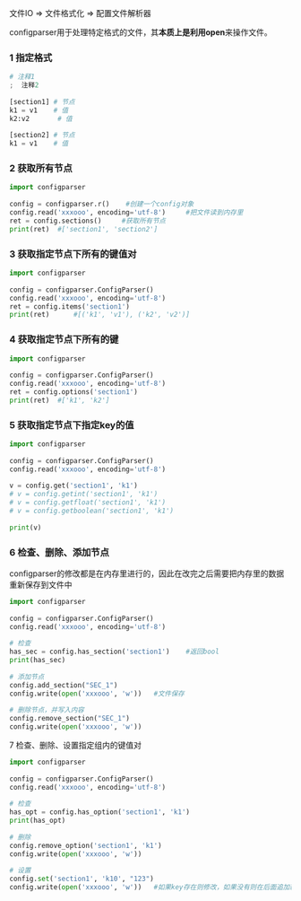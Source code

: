 文件IO => 文件格式化 => 配置文件解析器

configparser用于处理特定格式的文件，其**本质上是利用open**来操作文件。

### 1 指定格式

```python
# 注释1
;  注释2
 
[section1] # 节点
k1 = v1    # 值
k2:v2       # 值
 
[section2] # 节点
k1 = v1    # 值
```



### 2 获取所有节点

```python
import configparser
 
config = configparser.r()    #创建一个config对象
config.read('xxxooo', encoding='utf-8')     #把文件读到内存里
ret = config.sections()     #获取所有节点
print(ret)  #['section1', 'section2']
```



### 3 获取指定节点下所有的键值对

```python
import configparser
 
config = configparser.ConfigParser()
config.read('xxxooo', encoding='utf-8')
ret = config.items('section1')
print(ret)      #[('k1', 'v1'), ('k2', 'v2')]
```



### 4 获取指定节点下所有的键

```python
import configparser
 
config = configparser.ConfigParser()
config.read('xxxooo', encoding='utf-8')
ret = config.options('section1')
print(ret)  #['k1', 'k2']
```



### 5 获取指定节点下指定key的值

```python
import configparser
 
config = configparser.ConfigParser()
config.read('xxxooo', encoding='utf-8')
 
v = config.get('section1', 'k1')
# v = config.getint('section1', 'k1')
# v = config.getfloat('section1', 'k1')
# v = config.getboolean('section1', 'k1')
 
print(v)
```



### 6 检查、删除、添加节点

configparser的修改都是在内存里进行的，因此在改完之后需要把内存里的数据重新保存到文件中

```python
import configparser
 
config = configparser.ConfigParser()
config.read('xxxooo', encoding='utf-8')
 
# 检查
has_sec = config.has_section('section1')    #返回bool
print(has_sec)  
 
# 添加节点
config.add_section("SEC_1")
config.write(open('xxxooo', 'w'))   #文件保存
 
# 删除节点，并写入内容
config.remove_section("SEC_1")
config.write(open('xxxooo', 'w'))
```



7 检查、删除、设置指定组内的键值对

```python
import configparser
 
config = configparser.ConfigParser()
config.read('xxxooo', encoding='utf-8')
 
# 检查
has_opt = config.has_option('section1', 'k1')
print(has_opt)
 
# 删除
config.remove_option('section1', 'k1')
config.write(open('xxxooo', 'w'))
 
# 设置
config.set('section1', 'k10', "123")    
config.write(open('xxxooo', 'w'))   #如果key存在则修改，如果没有则在后面追加新的items
```



